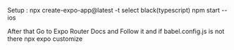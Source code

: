 Setup : 
npx create-expo-app@latest -t 
select black(typescript)
npm start --ios

After that Go to Expo Router Docs and Follow it 
and if babel.config.js is not there 
npx expo customize

